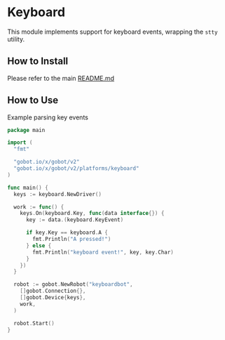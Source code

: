 # Keyboard

This module implements support for keyboard events, wrapping the `stty` utility.

## How to Install

Please refer to the main [README.md](https://github.com/hybridgroup/gobot/blob/release/README.md)

## How to Use

Example parsing key events

```go
package main

import (
  "fmt"

  "gobot.io/x/gobot/v2"
  "gobot.io/x/gobot/v2/platforms/keyboard"
)

func main() {
  keys := keyboard.NewDriver()

  work := func() {
    keys.On(keyboard.Key, func(data interface{}) {
      key := data.(keyboard.KeyEvent)

      if key.Key == keyboard.A {
        fmt.Println("A pressed!")
      } else {
        fmt.Println("keyboard event!", key, key.Char)
      }
    })
  }

  robot := gobot.NewRobot("keyboardbot",
    []gobot.Connection{},
    []gobot.Device{keys},
    work,
  )

  robot.Start()
}
```
